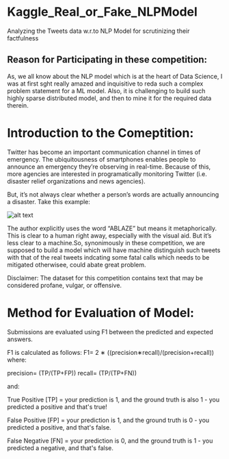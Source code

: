 # Kaggle_Real_or_Fake_NLPModel
Analyzing the Tweets data w.r.to NLP Model for scrutinizing their factfulness

## Reason for Participating in these competition:
As, we all know about the NLP model which is at the heart of Data Science, I was at first sght really amazed and inquisitive to reda such a complex problem statement for a ML model.
Also, it is challenging to build such highly sparse distributed model, and then to mine it for the required data therein.

# Introduction to the Comeptition:
Twitter has become an important communication channel in times of emergency.
The ubiquitousness of smartphones enables people to announce an emergency they’re observing in real-time. Because of this, more agencies are interested in programatically monitoring Twitter (i.e. disaster relief organizations and news agencies).

But, it’s not always clear whether a person’s words are actually announcing a disaster. Take this example:

![alt text](https://storage.googleapis.com/kaggle-media/competitions/tweet_screenshot.png)

The author explicitly uses the word “ABLAZE” but means it metaphorically. This is clear to a human right away, especially with the visual aid. But it’s less clear to a machine.So, synonimously in these competition, we are supposed to build a model which will have machine distinguish such tweets with that of the real tweets indcating some fatal calls which needs to be mitigated otherwisee, could abate great problem.

Disclaimer: The dataset for this competition contains text that may be considered profane, vulgar, or offensive.

# Method for Evaluation of Model:

Submissions are evaluated using F1 between the predicted and expected answers.

F1 is calculated as follows:
F1= 2 ∗ ((precision∗recall)/(precision+recall))
where:

precision=   (TP/(TP+FP))
recall=      (TP/(TP+FN))

and:

True Positive [TP] = your prediction is 1, and the ground truth is also 1 - you predicted a positive and that's true!

False Positive [FP] = your prediction is 1, and the ground truth is 0 - you predicted a positive, and that's false.

False Negative [FN] = your prediction is 0, and the ground truth is 1 - you predicted a negative, and that's false.

